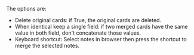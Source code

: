 The options are:

* Delete original cards: if True, the original cards are deleted.
* When identical keep a single field: if two merged cards have the same value in both field, don't concatenate those values.
* Keyboard shortcut: Select notes in browser then press the shortcut to merge the selected notes.
